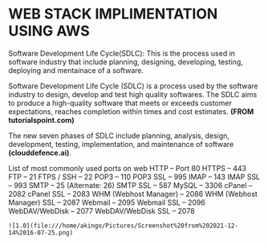# WEB STACK IMPLIMENTATION USING AWS

Software Development Life Cycle(SDLC): This is the process used in software industry that include planning, designing, developing, testing, deploying and mentainace of a software.

Software Development Life Cycle (SDLC) is a process used by the software industry to design, develop and test high quality softwares. The SDLC aims to produce a high-quality software that meets or exceeds customer expectations, reaches completion within times and cost estimates. **(FROM tutorialspoint.com)**

The new seven phases of SDLC include planning, analysis, design, development, testing, implementation, and maintenance of software **(clouddefence.ai)**.

List of most commonly used ports on web
    HTTP – Port 80
    HTTPS – 443
    FTP – 21
    FTPS / SSH – 22
    POP3 – 110
    POP3 SSL – 995
    IMAP – 143
    IMAP SSL – 993
    SMTP – 25 (Alternate: 26)
    SMTP SSL – 587
    MySQL – 3306
    cPanel – 2082
    cPanel SSL – 2083
    WHM (Webhost Manager) – 2086
    WHM (Webhost Manager) SSL – 2087
    Webmail – 2095
    Webmail SSL – 2096
    WebDAV/WebDisk – 2077
    WebDAV/WebDisk SSL – 2078
    
    
 
    
    ![1.0](file:///home/akingo/Pictures/Screenshot%20from%202021-12-14%2016-07-25.png)

